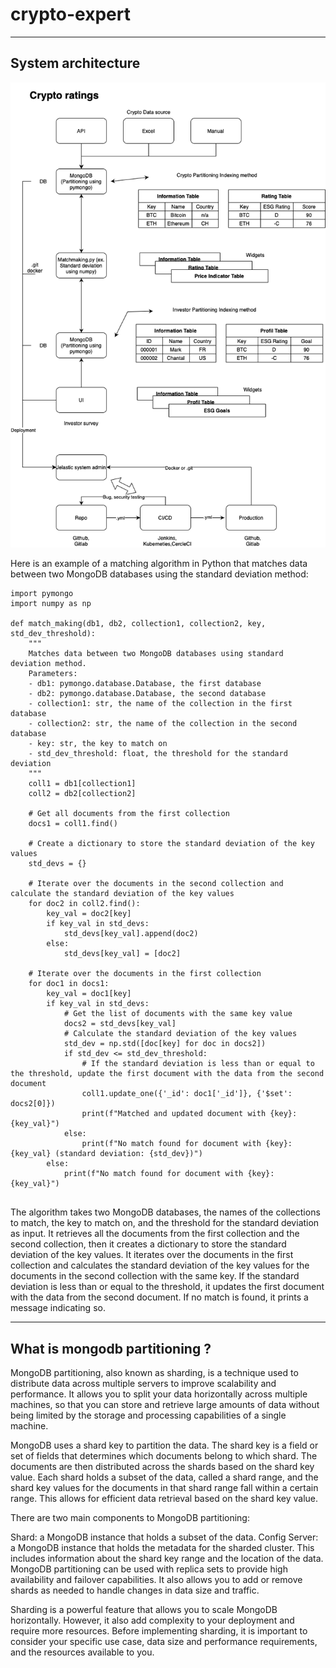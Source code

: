 # crypto-expert

----
System architecture
----

![alt text](https://raw.githubusercontent.com/guillaumelauzier/crypto-expert/main/Chantal.drawio.png)



Here is an example of a matching algorithm in Python that matches data between two MongoDB databases using the standard deviation method:

```
import pymongo
import numpy as np

def match_making(db1, db2, collection1, collection2, key, std_dev_threshold):
    """
    Matches data between two MongoDB databases using standard deviation method.
    Parameters:
    - db1: pymongo.database.Database, the first database
    - db2: pymongo.database.Database, the second database
    - collection1: str, the name of the collection in the first database
    - collection2: str, the name of the collection in the second database
    - key: str, the key to match on
    - std_dev_threshold: float, the threshold for the standard deviation
    """
    coll1 = db1[collection1]
    coll2 = db2[collection2]

    # Get all documents from the first collection
    docs1 = coll1.find()

    # Create a dictionary to store the standard deviation of the key values
    std_devs = {}

    # Iterate over the documents in the second collection and calculate the standard deviation of the key values
    for doc2 in coll2.find():
        key_val = doc2[key]
        if key_val in std_devs:
            std_devs[key_val].append(doc2)
        else:
            std_devs[key_val] = [doc2]

    # Iterate over the documents in the first collection
    for doc1 in docs1:
        key_val = doc1[key]
        if key_val in std_devs:
            # Get the list of documents with the same key value
            docs2 = std_devs[key_val]
            # Calculate the standard deviation of the key values
            std_dev = np.std([doc[key] for doc in docs2])
            if std_dev <= std_dev_threshold:
                # If the standard deviation is less than or equal to the threshold, update the first document with the data from the second document
                coll1.update_one({'_id': doc1['_id']}, {'$set': docs2[0]})
                print(f"Matched and updated document with {key}: {key_val}")
            else:
                print(f"No match found for document with {key}: {key_val} (standard deviation: {std_dev})")
        else:
            print(f"No match found for document with {key}: {key_val}")
            
 ```
 The algorithm takes two MongoDB databases, the names of the collections to match, the key to match on, and the threshold for the standard deviation as input. It retrieves all the documents from the first collection and the second collection, then it creates a dictionary to store the standard deviation of the key values. It iterates over the documents in the first collection and calculates the standard deviation of the key values for the documents in the second collection with the same key. If the standard deviation is less than or equal to the threshold, it updates the first document with the data from the second document. If no match is found, it prints a message indicating so.
 
 ------
 What is mongodb partitioning ?
 ------
 MongoDB partitioning, also known as sharding, is a technique used to distribute data across multiple servers to improve scalability and performance. It allows you to split your data horizontally across multiple machines, so that you can store and retrieve large amounts of data without being limited by the storage and processing capabilities of a single machine.

MongoDB uses a shard key to partition the data. The shard key is a field or set of fields that determines which documents belong to which shard. The documents are then distributed across the shards based on the shard key value. Each shard holds a subset of the data, called a shard range, and the shard key values for the documents in that shard range fall within a certain range. This allows for efficient data retrieval based on the shard key value.

There are two main components to MongoDB partitioning:

Shard: a MongoDB instance that holds a subset of the data.
Config Server: a MongoDB instance that holds the metadata for the sharded cluster. This includes information about the shard key range and the location of the data.
MongoDB partitioning can be used with replica sets to provide high availability and failover capabilities. It also allows you to add or remove shards as needed to handle changes in data size and traffic.

Sharding is a powerful feature that allows you to scale MongoDB horizontally. However, it also add complexity to your deployment and require more resources. Before implementing sharding, it is important to consider your specific use case, data size and performance requirements, and the resources available to you.
